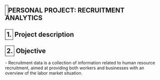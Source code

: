 <h2><span style="border: 1px solid; padding: 4px;"></span> PERSONAL PROJECT: RECRUITMENT ANALYTICS </h2>
<h2><span style="border: 1px solid; padding: 4px;">1.</span> Project description</h2>
   
<h2><span style="border: 1px solid; padding: 4px;">2.</span> Objective</h2>
- Recruitment data is a collection of information related to human resource recruitment, aimed at providing both workers and businesses with an overview of the labor market situation.
